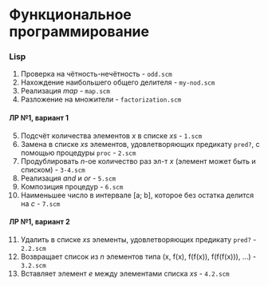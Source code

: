 # Функциональное программирование
### Lisp
1. Проверка на чётность-нечётность - `odd.scm`        
2. Нахождение наибольшего общего делителя - `my-nod.scm`      
3. Реализация *map* - `map.scm`    
4. Разложение на множители - `factorization.scm`    

#### ЛР №1, вариант 1
5. Подсчёт количествa элементов *x* в списке *xs* - `1.scm`      
6. Замена в списке *xs* элементов, удовлетворяющих предикату `pred?`, с помощью процедуры `proc` - `2.scm`      
7. Продублировать *n*-ое количество раз эл-т *x* (элемент может быть и списком) - `3-4.scm`       
8. Реализация *and* и *or* - `5.scm`         
9. Композиция процедур - `6.scm`        
10. Наименьшее число в интервале [a; b], которое без остатка делится на *c* - `7.scm`     

#### ЛР №1, вариант 2
11. Удалить в списке *xs* элементы, удовлетворяющих предикату `pred?` - `2.2.scm`             
12. Возвращает список из *n* элементов типа (x, f(x), f(f(x)), f(f(f(x))), ...) - `3.2.scm`    
13. Вставляет элемент *e* между элементами списка *xs* - `4.2.scm`
